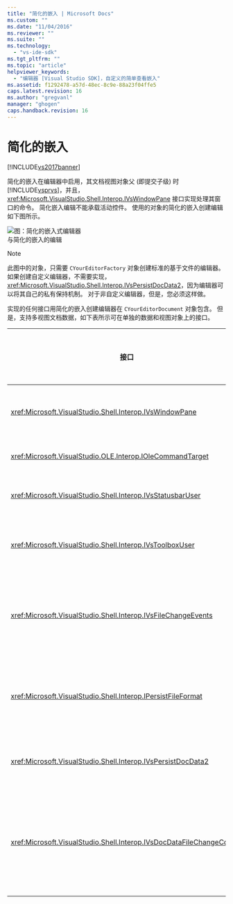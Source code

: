 ```yaml
---
title: "简化的嵌入 | Microsoft Docs"
ms.custom: ""
ms.date: "11/04/2016"
ms.reviewer: ""
ms.suite: ""
ms.technology: 
  - "vs-ide-sdk"
ms.tgt_pltfrm: ""
ms.topic: "article"
helpviewer_keywords: 
  - "编辑器 [Visual Studio SDK]，自定义的简单查看嵌入"
ms.assetid: f1292478-a57d-48ec-8c9e-88a23f04ffe5
caps.latest.revision: 16
ms.author: "gregvanl"
manager: "ghogen"
caps.handback.revision: 16
---
```

# 简化的嵌入
[!INCLUDE[vs2017banner](../code-quality/includes/vs2017banner.md)]

简化的嵌入在编辑器中启用，其文档视图对象父 \(即提交子级\) 时 [!INCLUDE[vsprvs](../code-quality/includes/vsprvs_md.md)]，并且， <xref:Microsoft.VisualStudio.Shell.Interop.IVsWindowPane> 接口实现处理其窗口的命令。  简化嵌入编辑不能承载活动控件。  使用的对象的简化的嵌入创建编辑如下图所示。  
  
 ![图：简化的嵌入式编辑器](~/docs/extensibility/media/vssimplifiedembeddingeditor.gif "vsSimplifiedEmbeddingEditor")  
与简化的嵌入的编辑  
  
> [!NOTE]
>  此图中的对象，只需要 `CYourEditorFactory` 对象创建标准的基于文件的编辑器。  如果创建自定义编辑器，不需要实现， <xref:Microsoft.VisualStudio.Shell.Interop.IVsPersistDocData2>，因为编辑器可以将其自己的私有保持机制。  对于非自定义编辑器，但是，您必须这样做。  
  
 实现的任何接口用简化的嵌入创建编辑器在 `CYourEditorDocument` 对象包含。  但是，支持多视图文档数据，如下表所示可在单独的数据和视图对象上的接口。  
  
|接口|接口的位置|使用|  
|--------|-----------|--------|  
|<xref:Microsoft.VisualStudio.Shell.Interop.IVsWindowPane>|视图|提供连接到父窗口。|  
|<xref:Microsoft.VisualStudio.OLE.Interop.IOleCommandTarget>|视图|处理命令。|  
|<xref:Microsoft.VisualStudio.Shell.Interop.IVsStatusbarUser>|视图|启用状态栏更新。|  
|<xref:Microsoft.VisualStudio.Shell.Interop.IVsToolboxUser>|视图|启用 **工具箱** 项目。|  
|<xref:Microsoft.VisualStudio.Shell.Interop.IVsFileChangeEvents>|数据|，在文件发生更改时，通知发送。|  
|<xref:Microsoft.VisualStudio.Shell.Interop.IPersistFileFormat>|数据|启用另存为文件类型的函数。|  
|<xref:Microsoft.VisualStudio.Shell.Interop.IVsPersistDocData2>|数据|启用文档的持久性。|  
|<xref:Microsoft.VisualStudio.Shell.Interop.IVsDocDataFileChangeControl>|数据|允许文件更改事件禁止，如重新加载触发。|